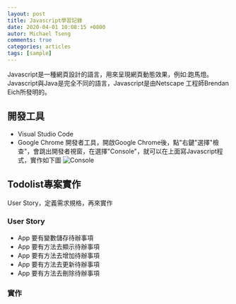 ```yaml
---
layout: post
title: Javascript學習記錄
date: 2020-04-01 10:08:15 +0800
autor: Michael Tseng
comments: true
categories: articles
tags: [sample]
---
```


Javascript是一種網頁設計的語言，用來呈現網頁動態效果，例如:跑馬燈。Javascript與Java是完全不同的語言，Javascript是由Netscape 工程師Brendan Eich所發明的。

## 開發工具
* Visual Studio Code
* Google Chrome 開發者工具，開啟Google Chrome後，點"右鍵"選擇"檢查"，會跳出開發者視窗，在選擇"Console"，就可以在上面寫Javascript程式，實作如下圖
![Console](https://i.imgur.com/LHARnDp.png)

## Todolist專案實作
User Story，定義需求規格，再來實作
### User Story
* App 要有變數儲存待辦事項
* App 要有方法去顯示待辦事項
* App 要有方法去增加待辦事項
* App 要有方法去更新待辦事項
* App 要有方法去刪除待辦事項
### 實作